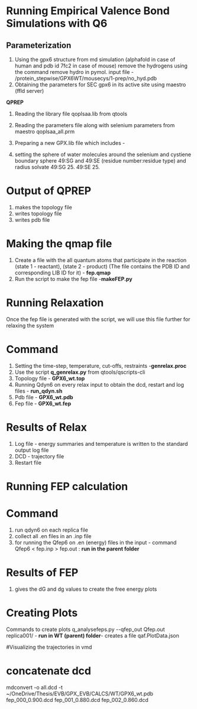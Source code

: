 # Running Empirical Valence Bond Simulations with Q6


## Parameterization

1. Using the gpx6 structure from md simulation (alphafold in case of human and pdb id 7fc2 in case of mouse) remove the hydrogens using the command remove hydro in pymol. input file - /protein_stepwise/GPX6WT/mousecys/1-prep/no_hyd.pdb
2. Obtaining the parameters for SEC gpx6 in its active site using maestro (ffld server)
   
**QPREP**

1. Reading the library file qoplsaa.lib from qtools
2. Reading the parameters file along with selenium parameters from maestro qoplsaa_all.prm
3. Preparing a new GPX.lib file which includes - 

5. setting the sphere of water molecules around the selenium and cystiene 
boundary sphere 49:SG and 49:SE (residue number:residue type) and radius solvate 49:SG 25. 49:SE 25.

# Output of QPREP

1. makes the topology file 
2. writes topology file 
3. writes pdb file 


# Making the qmap file

1. Create a file with the all quantum atoms that participate in the reaction (state 1 - reactant), (state 2 - product) (The file contains the PDB ID and corresponding LIB ID for it) - **fep.qmap**
2. Run the script to make the fep file -**makeFEP.py**

# Running Relaxation

Once the fep file is generated with the script, we will use this file further for relaxing the system

# Command
1. Setting the time-step, temperature, cut-offs, restraints -**genrelax.proc**
2. Use the script **q_genrelax.py** from qtools/qscripts-cli
3. Topology file - **GPX6_wt.top**
4. Running Qdyn6 on every relax input to obtain the dcd, restart and log files - **run_qdyn.sh**
5. Pdb file - **GPX6_wt.pdb**
6. Fep file - **GPX6_wt.fep**

# Results of Relax

1. Log file - energy summaries and temperature is written to the standard output log file
2. DCD - trajectory file
3. Restart file

# Running FEP calculation

# Command
1. run qdyn6 on each replica file
2. collect all .en files in an .inp file
3. for running the Qfep6 on .en (energy) files in the input - command Qfep6 < fep.inp > fep.out : **run in the parent folder**

# Results of FEP
1. gives the dG and dg values to create the free energy plots

# Creating Plots

Commands to create plots
q_analysefeps.py --qfep_out Qfep.out replica001/ - **run in WT (parent) folder**-  creates a file qaf.PlotData.json

#Visualizing the trajectories in vmd

# concatenate dcd
mdconvert -o all.dcd -t ~/OneDrive/Thesis/EVB/GPX_EVB/CALCS/WT/GPX6_wt.pdb fep_000_0.900.dcd fep_001_0.880.dcd fep_002_0.860.dcd
